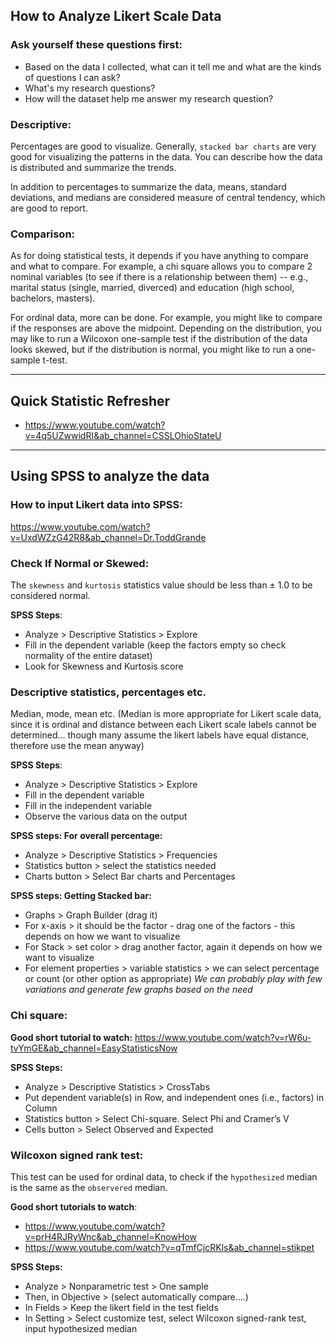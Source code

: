 ## How to Analyze Likert Scale Data

### Ask yourself these questions first:
- Based on the data I collected, what can it tell me and what are the kinds of questions I can ask? 
- What's my research questions? 
- How will the dataset help me answer my research question? 

### Descriptive: 
Percentages are good to visualize. Generally, `stacked bar charts` are very good for visualizing the patterns in the data. You can describe how the data is distributed and summarize the trends. 

In addition to percentages to summarize the data, means, standard deviations, and medians are considered measure of central tendency, which are good to report.
 
### Comparison:
As for doing statistical tests, it depends if you have anything to compare and what to compare. For example, a chi square allows you to compare 2 nominal variables (to see if there is a relationship between them) -- e.g., marital status (single, married, diverced) and education (high school, bachelors, masters). 
 
For ordinal data, more can be done. For example, you might like to compare if the responses are above the midpoint. Depending on the distribution, you may like to run a Wilcoxon one-sample test if the distribution of the data looks skewed, but if the distribution is normal, you might like to run a one-sample t-test. 
 

---

## Quick Statistic Refresher
- https://www.youtube.com/watch?v=4q5UZwwidRI&ab_channel=CSSLOhioStateU 


---

## Using SPSS to analyze the data

### How to input Likert data into SPSS:
https://www.youtube.com/watch?v=UxdWZzG42R8&ab_channel=Dr.ToddGrande 

### Check If Normal or Skewed:
The `skewness` and `kurtosis` statistics value should be less than ± 1.0 to be considered normal.

**SPSS Steps**:
- Analyze > Descriptive Statistics > Explore
- Fill in the dependent variable (keep the factors empty so check normality of the entire dataset)
- Look for Skewness and Kurtosis score


### Descriptive statistics, percentages etc.
Median, mode, mean etc. (Median is more appropriate for Likert scale data, since it is ordinal and distance between each Likert scale labels cannot be determined… though many assume the likert labels have equal distance, therefore use the mean anyway)

**SPSS Steps**:
- Analyze > Descriptive Statistics > Explore
- Fill in the dependent variable 
- Fill in the independent variable
- Observe the various data on the output

**SPSS steps: For overall percentage:**
- Analyze > Descriptive Statistics > Frequencies
- Statistics button > select the statistics needed
- Charts button > Select Bar charts and Percentages

**SPSS steps: Getting Stacked bar:**
- Graphs > Graph Builder (drag it)
- For x-axis > it should be the factor - drag one of the factors - this depends on how we want to visualize
- For Stack > set color > drag another factor, again it depends on how we want to visualize
- For element properties > variable statistics > we can select percentage or count (or other option as appropriate)
*We can probably play with few variations and generate few graphs based on the need*


### Chi square:
**Good short tutorial to watch:**
https://www.youtube.com/watch?v=rW6u-tvYmGE&ab_channel=EasyStatisticsNow

**SPSS Steps:**
- Analyze > Descriptive Statistics > CrossTabs
- Put dependent variable(s) in Row, and independent ones (i.e., factors) in Column
- Statistics button > Select Chi-square. Select Phi and Cramer’s V
- Cells button > Select Observed and Expected



### Wilcoxon signed rank test:
This test can be used for ordinal data, to check if the `hypothesized` median is the same as the `observered` median. 

**Good short tutorials to watch**:
- https://www.youtube.com/watch?v=prH4RJRyWnc&ab_channel=KnowHow
- https://www.youtube.com/watch?v=qTmfCjcRKls&ab_channel=stikpet

**SPSS Steps:**
- Analyze > Nonparametric test > One sample
- Then, in Objective > (select automatically compare….)
- In Fields > Keep the likert field in the test fields
- In Setting > Select customize test, select Wilcoxon signed-rank test, input hypothesized median
